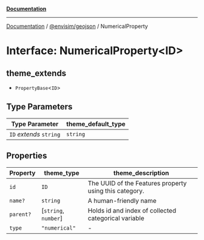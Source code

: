 [**Documentation**](../../../README.md)

---

[Documentation](../../../README.md) / [@envisim/geojson](../README.md) / NumericalProperty

# Interface: NumericalProperty\<ID\>

## theme_extends

- `PropertyBase`\<`ID`\>

## Type Parameters

| Type Parameter          | theme_default_type |
| ----------------------- | ------------------ |
| `ID` _extends_ `string` | `string`           |

## Properties

| Property                      | theme_type             | theme_description                                      |
| ----------------------------- | ---------------------- | ------------------------------------------------------ |
| <a id="id-1"></a> `id`        | `ID`                   | The UUID of the Features property using this category. |
| <a id="name"></a> `name?`     | `string`               | A human-friendly name                                  |
| <a id="parent"></a> `parent?` | \[`string`, `number`\] | Holds id and index of collected categorical variable   |
| <a id="type"></a> `type`      | `"numerical"`          | -                                                      |

